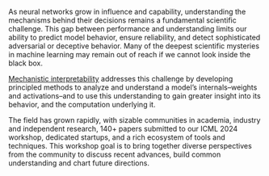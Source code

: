 As neural networks grow in influence and capability, understanding the mechanisms behind their decisions remains a fundamental scientific challenge. This gap between performance and understanding limits our ability to predict model behavior, ensure reliability, and detect sophisticated adversarial or deceptive behavior. Many of the deepest scientific mysteries in machine learning may remain out of reach if we cannot look inside the black box. 

[Mechanistic interpretability](https://www.google.com/url?q=https://arxiv.org/abs/2501.16496&sa=D&source=editors&ust=1752872899461158&usg=AOvVaw1VX2Kw-5BqxQ5zhYjgwKab) addresses this challenge by developing principled methods to analyze and understand a model’s internals–weights and activations–and to use this understanding to gain greater insight into its behavior, and the computation underlying it. 

The field has grown rapidly, with sizable communities in academia, industry and independent research, 140+ papers submitted to our ICML 2024 workshop, dedicated startups, and a rich ecosystem of tools and techniques. This workshop goal is to bring together diverse perspectives from the community to discuss recent advances, build common understanding and chart future directions.